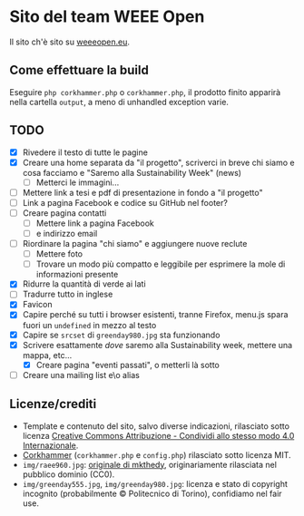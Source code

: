 # Sito del team WEEE Open
Il sito ch'è sito su [weeeopen.eu](http://weeeopen.eu).

## Come effettuare la build
Eseguire `php corkhammer.php` o `corkhammer.php`, il prodotto finito apparirà nella cartella `output`, a meno di unhandled exception varie.

## TODO
- [X] Rivedere il testo di tutte le pagine
- [X] Creare una home separata da "il progetto", scriverci in breve chi siamo e cosa facciamo e "Saremo alla Sustainability Week" (news)
	- [ ] Metterci le immagini...
- [ ] Mettere link a tesi e pdf di presentazione in fondo a "il progetto"
- [ ] Link a pagina Facebook e codice su GitHub nel footer?
- [ ] Creare pagina contatti
	- [ ] Mettere link a pagina Facebook
	- [ ] e indirizzo email
- [ ] Riordinare la pagina "chi siamo" e aggiungere nuove reclute
	- [ ] Mettere foto
	- [ ] Trovare un modo più compatto e leggibile per esprimere la mole di informazioni presente
- [X] Ridurre la quantità di verde ai lati
- [ ] Tradurre tutto in inglese
- [X] Favicon
- [X] Capire perché su tutti i browser esistenti, tranne Firefox,
menu.js spara fuori un `undefined` in mezzo al testo
- [X] Capire se `srcset` di `greenday980.jpg` sta funzionando
- [X] Scrivere esattamente *dove* saremo alla Sustainability week, mettere una mappa, etc...
	- [X] Creare pagina "eventi passati", o metterli là sotto
- [ ] Creare una mailing list e\o alias

## Licenze/crediti
* Template e contenuto del sito, salvo diverse indicazioni, rilasciato sotto licenza [Creative Commons Attribuzione - Condividi allo stesso modo 4.0 Internazionale](http://creativecommons.org/licenses/by-sa/4.0/).
* [Corkhammer](https://github.com/lvps/corkhammer/) (`corkhammer.php` e `config.php`) rilasciato sotto licenza MIT.  
* `img/raee960.jpg`: [originale di mkthedy](https://pixabay.com/it/cestino-elettronico-piastre-622419/), originariamente rilasciata nel pubblico dominio (CC0).
* `img/greenday555.jpg`, `img/greenday980.jpg`: licenza e stato di copyright incognito (probabilmente © Politecnico di Torino), confidiamo nel fair use.